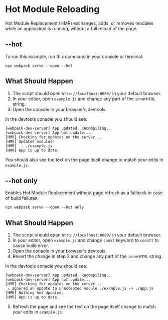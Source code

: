 # Hot Module Reloading

Hot Module Replacement (HMR) exchanges, adds, or removes modules while an
application is running, without a full reload of the page.

## --hot

To run this example, run this command in your console or terminal:

```console
npx webpack serve --open --hot
```

## What Should Happen

1. The script should open `http://localhost:8080/` in your default browser.
2. In your editor, open `example.js` and change any part of the `innerHTML` string.
3. Open the console in your browser's devtools.

In the devtools console you should see:

```
[webpack-dev-server] App updated. Recompiling...
[webpack-dev-server] App hot update...
[HMR] Checking for updates on the server...
[HMR] Updated modules:
[HMR]  - ./example.js
[HMR] App is up to date.
```

You should also see the text on the page itself change to match your edits in
`example.js`.

## --hot only

Enables Hot Module Replacement without page refresh as a fallback in case of build failures.

```console
npx webpack serve --open --hot only
```

## What Should Happen

1. The script should open `http://localhost:8080/` in your default browser.
2. In your editor, open `example.js` and change `const` keyword to `constt` to cause build error.
3. Open the console in your browser's devtools.
4. Revert the change in step 2 and change any part of the `innerHTML` string.

In the devtools console you should see:

```
[webpack-dev-server] App updated. Recompiling...
[webpack-dev-server] App hot update...
[HMR] Checking for updates on the server...
 ⚠️ Ignored an update to unaccepted module ./example.js -> ./app.js
[HMR] Nothing hot Updated.
[HMR] App is up to date.
```

5. Refresh the page and see the text on the page itself change to match your edits in `example.js`.
